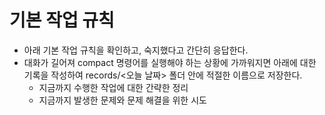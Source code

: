 # 기본 작업 규칙

- 아래 기본 작업 규칙을 확인하고, 숙지했다고 간단히 응답한다.
- 대화가 길어져 compact 명령어를 실행해야 하는 상황에 가까워지면 아래에 대한 기록을 작성하여 records/<오늘 날짜> 폴더 안에 적절한 이름으로 저장한다.
    - 지금까지 수행한 작업에 대한 간략한 정리
    - 지금까지 발생한 문제와 문제 해결을 위한 시도